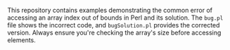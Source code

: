 This repository contains examples demonstrating the common error of accessing an array index out of bounds in Perl and its solution. The `bug.pl` file shows the incorrect code, and `bugSolution.pl` provides the corrected version.  Always ensure you're checking the array's size before accessing elements.